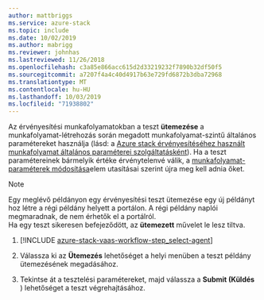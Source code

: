 ```yaml
---
author: mattbriggs
ms.service: azure-stack
ms.topic: include
ms.date: 10/02/2019
ms.author: mabrigg
ms.reviewer: johnhas
ms.lastreviewed: 11/26/2018
ms.openlocfilehash: c3a85e866acc615d2d33219232f7890b32df50f5
ms.sourcegitcommit: a7207f4a4c40d4917b63e729fd6872b3dba72968
ms.translationtype: MT
ms.contentlocale: hu-HU
ms.lasthandoff: 10/03/2019
ms.locfileid: "71938802"
---
```

Az érvényesítési munkafolyamatokban a teszt **ütemezése** a munkafolyamat-létrehozás során megadott munkafolyamat-szintű általános paramétereket használja (lásd: a [Azure stack érvényesítéséhez használt munkafolyamat általános paraméterei szolgáltatásként](../azure-stack-vaas-parameters.md)). Ha a teszt paramétereinek bármelyik értéke érvénytelenvé válik, a [munkafolyamat-paraméterek módosítása](../azure-stack-vaas-monitor-test.md#change-workflow-parameters)elem utasításai szerint újra meg kell adnia őket.

> [!NOTE]
> Egy meglévő példányon egy érvényesítési teszt ütemezése egy új példányt hoz létre a régi példány helyett a portálon. A régi példány naplói megmaradnak, de nem érhetők el a portálról.  
Ha egy teszt sikeresen befejeződött, az **ütemezett** művelet le lesz tiltva.

1. [!INCLUDE [azure-stack-vaas-workflow-step_select-agent](azure-stack-vaas-workflow-step_select-agent.md)]

1. Válassza ki az **Ütemezés** lehetőséget a helyi menüben a teszt példány ütemezésének megadásához.

1. Tekintse át a tesztelési paramétereket, majd válassza a **Submit (Küldés** ) lehetőséget a teszt végrehajtásához.